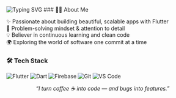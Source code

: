 <img src="https://readme-typing-svg.demolab.com?font=Fira+Code&weight=500&size=24&pause=1000&center=true&width=435&lines=Hi+there+%F0%9F%91%8B+I'm+Fatma!;Flutter+Developer+%7C+Problem+Solver;Code.+Learn.+Improve." alt="Typing SVG" />
### 👩‍💻 About Me

✨ Passionate about building beautiful, scalable apps with Flutter  
🧠 Problem-solving mindset & attention to detail  
💡 Believer in continuous learning and clean code  
🌍 Exploring the world of software one commit at a time  
### 🛠️ Tech Stack

![Flutter](https://img.shields.io/badge/Flutter-%2302569B.svg?style=for-the-badge&logo=Flutter&logoColor=white)
![Dart](https://img.shields.io/badge/Dart-%230175C2.svg?style=for-the-badge&logo=Dart&logoColor=white)
![Firebase](https://img.shields.io/badge/Firebase-%23FFCA28.svg?style=for-the-badge&logo=Firebase&logoColor=black)
![Git](https://img.shields.io/badge/Git-%23F05032.svg?style=for-the-badge&logo=git&logoColor=white)
![VS Code](https://img.shields.io/badge/VSCode-%23007ACC.svg?style=for-the-badge&logo=visual-studio-code&logoColor=white)

<p align="center"><i>“I turn coffee ☕ into code — and bugs into features.”</i></p>
